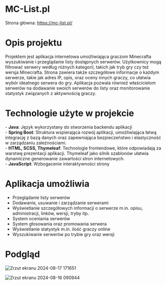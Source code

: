 # MC-List.pl
Strona główna: https://mc-list.pl/

<h1>Opis projektu</h1>
Projektem jest aplikacja internetowa umożliwiająca graczom Minecrafta wyszukiwanie i przeglądanie listy dostępnych serwerów. Użytkownicy mogą filtrować serwery według różnych kategorii, takich jak tryb gry czy też wersja Minecrafta. Strona zawiera także szczegółowe informacje o każdym serwerze, takie jak adres IP, opis, oraz oceny innych graczy, co ułatwia wybór idealnego serwera do gry. Aplikacja pozwala również właścicielom serwerów na dodawanie swoich serwerów do listy oraz monitorowanie statystyk związanych z aktywnością graczy.

<h1>Technologie użyte w projekcie</h1>
- <b>Java</b>: Język wykorzystany do stworzenia backendu aplikacji <br>
- <b>Spring Boot</b>: Struktura wspierająca rozwój aplikacji, umożliwiająca łatwą integrację z bazą danych oraz zapewniająca bezpieczeństwo i elastyczność w zarządzaniu zależnościami. <br>
- <b>HTML, SCSS, Thymeleaf</b>: Technologie frontendowe, które odpowiadają za warstwę prezentacji aplikacji. Thymeleaf jako silnik szablonów ułatwia dynamiczne generowanie zawartości stron internetowych. <br>
- <b>JavaScript</b>: Wzbogacenie interaktywności strony <br>

<h1>Aplikacja umożliwia</h1>
<ul>
  <li>Przeglądanie listy serwerów</li>
  <li>Dodawanie, usuwanie i zarządzanie serwerami</li>
  <li>Wyświetlanie szczegółowych informacji o serwerze m.in. opisu, administracji, linków, wersji, tryby itp.</li>
  <li>System oceniania serwerów</li>
  <li>System głosowania oraz promowania serwera</li>
  <li>Wyświetlanie statystyk m.in. ilość graczy online</li>
  <li>Wyszukiwanie serwerów po trybie gry oraz wersji</li>
</ul>

<h1>Podgląd</h1>

![Zrzut ekranu 2024-08-17 171651](https://github.com/user-attachments/assets/f79f80af-8d43-402e-a4d6-926135349c98)

![Zrzut ekranu 2024-08-16 090944](https://github.com/user-attachments/assets/e2941630-3ab1-4dc6-b072-8e2c353d1636)
